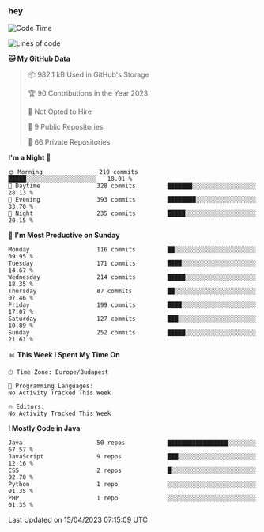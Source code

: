 ### hey

<!--START_SECTION:waka-->
![Code Time](http://img.shields.io/badge/Code%20Time-884%20hrs%2054%20mins-blue)

![Lines of code](https://img.shields.io/badge/From%20Hello%20World%20I%27ve%20Written-865.4%20thousand%20lines%20of%20code-blue)

**🐱 My GitHub Data** 

> 📦 982.1 kB Used in GitHub's Storage 
 > 
> 🏆 90 Contributions in the Year 2023
 > 
> 🚫 Not Opted to Hire
 > 
> 📜 9 Public Repositories 
 > 
> 🔑 66 Private Repositories 
 > 
**I'm a Night 🦉** 

```text
🌞 Morning                210 commits         █████░░░░░░░░░░░░░░░░░░░░   18.01 % 
🌆 Daytime                328 commits         ███████░░░░░░░░░░░░░░░░░░   28.13 % 
🌃 Evening                393 commits         ████████░░░░░░░░░░░░░░░░░   33.70 % 
🌙 Night                  235 commits         █████░░░░░░░░░░░░░░░░░░░░   20.15 % 
```
📅 **I'm Most Productive on Sunday** 

```text
Monday                   116 commits         ██░░░░░░░░░░░░░░░░░░░░░░░   09.95 % 
Tuesday                  171 commits         ████░░░░░░░░░░░░░░░░░░░░░   14.67 % 
Wednesday                214 commits         █████░░░░░░░░░░░░░░░░░░░░   18.35 % 
Thursday                 87 commits          ██░░░░░░░░░░░░░░░░░░░░░░░   07.46 % 
Friday                   199 commits         ████░░░░░░░░░░░░░░░░░░░░░   17.07 % 
Saturday                 127 commits         ███░░░░░░░░░░░░░░░░░░░░░░   10.89 % 
Sunday                   252 commits         █████░░░░░░░░░░░░░░░░░░░░   21.61 % 
```


📊 **This Week I Spent My Time On** 

```text
🕑︎ Time Zone: Europe/Budapest

💬 Programming Languages: 
No Activity Tracked This Week

🔥 Editors: 
No Activity Tracked This Week
```

**I Mostly Code in Java** 

```text
Java                     50 repos            █████████████████░░░░░░░░   67.57 % 
JavaScript               9 repos             ███░░░░░░░░░░░░░░░░░░░░░░   12.16 % 
CSS                      2 repos             █░░░░░░░░░░░░░░░░░░░░░░░░   02.70 % 
Python                   1 repo              ░░░░░░░░░░░░░░░░░░░░░░░░░   01.35 % 
PHP                      1 repo              ░░░░░░░░░░░░░░░░░░░░░░░░░   01.35 % 
```




 Last Updated on 15/04/2023 07:15:09 UTC
<!--END_SECTION:waka-->
